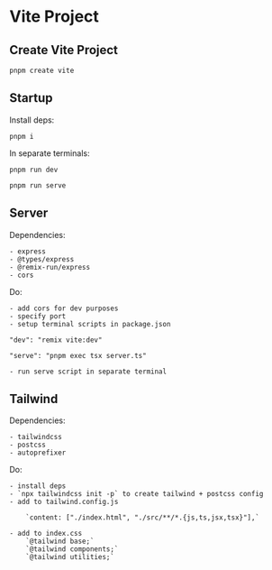 # Vite Project

## Create Vite Project

 `pnpm create vite`

## Startup

Install deps:

`pnpm i `

In separate terminals:

`pnpm run dev`

`pnpm run serve`

## Server

Dependencies:

    - express
    - @types/express
    - @remix-run/express
    - cors

Do:

    - add cors for dev purposes
    - specify port
    - setup terminal scripts in package.json

`"dev": "remix vite:dev"`

`"serve": "pnpm exec tsx server.ts"`

    - run serve script in separate terminal

## Tailwind

Dependencies:

    - tailwindcss
    - postcss
    - autoprefixer

Do:

    - install deps
    - `npx tailwindcss init -p` to create tailwind + postcss config
    - add to tailwind.config.js

        `content: ["./index.html", "./src/**/*.{js,ts,jsx,tsx}"],`
    
    - add to index.css
        `@tailwind base;`
        `@tailwind components;`
        `@tailwind utilities;`
